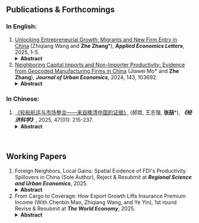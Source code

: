 ## Publications & Forthcomings
### In English:
1. [Unlocking Entrepreneurial Growth: Migrants and New Firm Entry in China](https://doi.org/10.1080/13504851.2025.2472033) (Zhiqiang Wang and **Zhe Zhang**\*), ***Applied Economics Letters***, 2025, 1-5. <details><summary><strong>Abstract</strong></summary><h5> Using administrative data on firm registrations in China from 2000 to 2005 and employing a shift-share design, this study estimates the causal impact of rural-urban migration on new firm entry. Our findings show that the influx of migrants significantly increases new firm creation by reducing wages for low- skilled labour, thereby lowering labour costs for firms. This effect is especially pronounced in industries characterized by lower patent intensity, lower skill requirements, and higher labour intensity. The study underscores the vital role of labour mobility in driving entrepreneurial growth. </h5></details>
1. [Neighboring Capital Imports and Non-Importer Productivity: Evidence from Geocoded Manufacturing Firms in China](https://doi.org/10.1016/j.jue.2024.103692) (Jiawei Mo\* and **Zhe Zhang**), ***Journal of Urban Economics***, 2024, 143, 103692.<details><summary><strong>Abstract</strong></summary><h5> This article examines the spillover effects of neighboring firms’ imports on the productivity of non-importers. By analyzing geocoded manufacturing firms in China, we find that capital goods imports by neighboring firms within 10 km positively impact non-importer productivity; intermediate goods imports show no clear spillover. These results hold when using imports from distant firms as instruments. Spillovers from capital imports mainly come from neighbors in upstream and downstream industries, which indicate potential supply chain effects. Learning effects from neighboring imported products are not significant. Quantitatively, neighboring capital imports raised non-importers’ average productivity by 0.99% from 2000 to 2006, surpassing gains from their own R&D participation by more than sixfold. Overall, our findings demonstrate substantial societal benefits of capital imports for non-importers connected spatially. </h5></details>

### In Chinese:
1. [《轮船航运与市场整合——来自晚清中国的证据》](https://ccj.pku.edu.cn/article/info?aid=664327856459845) (郝煜, 王志强, **张喆**\*), ***《经济科学》***, 2025, 47(01): 215-237.<details><summary><strong>Abstract</strong></summary><h5> 以蒸汽为主要动力的轮船的引进改进了内河航运的效率， 降低了交通成本，提高了清末中国的市场整合程度。 本文以清政府在 «马关条约» 后允许轮船进入非通商口岸的内河航运为准自然实验。 研究发现， 轮船航运提高了位于同一条长江支流的府对之间的市场整合程度， 相对于对照组， 这些府对间的粮价差异降低了 4.65%。 这解释了该地区这一时期实际粮价差异下降的 37%。 机制分析表明， 这种效应只在具备通航条件的长江支流以及通航条件较好的府对较为明显。 最后， 该效应对于运输距离较长、 贸易潜力较大的府对影响更大， 这表明轮船技术的应用存在固定成本和规模经济。 本文的发现表明近代以来的市场一体化受制于制度、 地理、 市场规模等因素， 呈现出曲折发展和时空局限的面貌， 从而为今天 “构建国内统一大市场” 战略的实施提供了有益的历史镜鉴。 </h5></details>

&nbsp;
## Working Papers
1. Foreign Neighbors, Local Gains: Spatial Evidence of FDI's Productivity Spillovers in China (Sole Author), Reject & Resubmit at ***Regional Science and Urban Economics***, 2025. <details><summary><strong>Abstract</strong></summary><h5> This study investigates the spatial spillover impact of foreign direct investment (FDI) on local firm productivity in developing countries. Using geocoded manufacturing firm data in China and geographic distance as an identification strategy, I estimate FDI's productivity spillover using the production function estimation approach while explicitly embedding nearby FDI entries into local firms' dynamic productivity evolution. I find that an FDI entry within commuting distances notably increases the productivity of local firms by 0.26% to 0.33% in the subsequent period. The results remain robust when using changes in FDI policy as instruments. This productivity spillover effect is mainly attributed to the learning effect from FDI entrants producing similar products to local firms, while upstream and downstream FDI entrants have no significant impact on local firm productivity through potential supply chain linkages. FDI's productivity-enhancing impact is achieved through increasing the likelihood of new innovation patent applications and production of new products. </h5></details>
1. From Cargo to Coverage: How Export Growth Lifts Insurance Premium Income (With Chenbin Mao, Zhiqiang Wang, and Ye Yin), 1st round Revise & Resubmit at ***The World Economy***, 2025. <details><summary><strong>Abstract</strong></summary><h5> This paper investigates how export expansion drives the development of the insurance market. As an important financial sector facilitating risk management, the growth of this market is a process of significant interest for developing nations. Using China’s post-WTO accession period (2000--2010) as a context of rapid trade liberalization, we leverage a shift-share IV design and city-level data to demonstrate that a $1,000 rise in exports per worker increases insurance premiums per worker by $25.9, with export growth accounting for 15.6% of premium growth. Demand-side factors such as improved labor markets through job creation and wage gains are key, while supply-side efficiency gains play a minimal role. These findings highlight the role of export earnings in explaining the trade-induced financial market development.  </h5></details>
